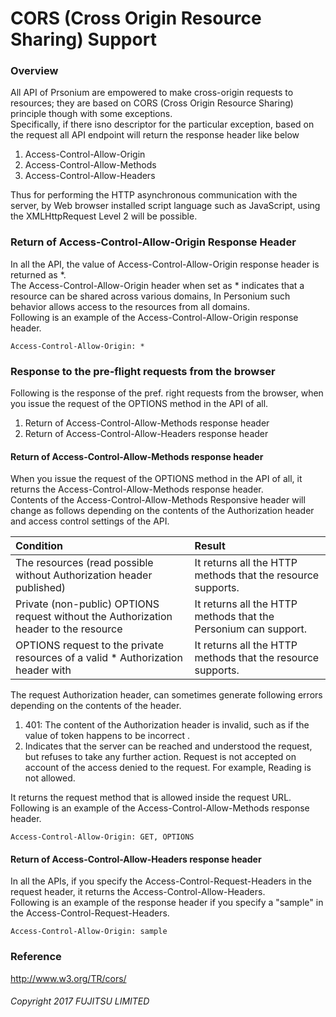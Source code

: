 # CORS (Cross Origin Resource Sharing) Support

### Overview

All API of Prsonium are empowered to make cross-origin requests to resources; they are based on CORS (Cross Origin Resource Sharing) principle though with some exceptions.  
Specifically, if there isno descriptor for the particular exception, based on the request all API endpoint will return the response header like below

1.  Access-Control-Allow-Origin
2.  Access-Control-Allow-Methods
3.  Access-Control-Allow-Headers

Thus for performing the HTTP asynchronous communication with the server, by Web browser installed script language such as JavaScript, using the XMLHttpRequest Level 2 will be possible.

### Return of Access-Control-Allow-Origin Response Header

In all the API, the value of Access-Control-Allow-Origin response header is returned as \*.  
The Access-Control-Allow-Origin header when set as \* indicates that a resource can be shared across various domains, In Personium such behavior allows access to the resources from all domains.  
Following is an example of the Access-Control-Allow-Origin response header.

```
Access-Control-Allow-Origin: *
```

### Response to the pre-flight requests from the browser

Following is the response of the pref. right requests from the browser, when you issue the request of the OPTIONS method in the API of all.

1.   Return of Access-Control-Allow-Methods response header
2.   Return of Access-Control-Allow-Headers response header

####  Return of Access-Control-Allow-Methods response header

When you issue the request of the OPTIONS method in the API of all, it returns the Access-Control-Allow-Methods response header.  
Contents of the Access-Control-Allow-Methods Responsive header will change as follows depending on the contents of the Authorization header and access control settings of the API.

|Condition|Result|
|:--|:--|
|The resources (read possible without Authorization header published)|It returns all the HTTP methods that the resource supports.|
|Private (non-public) OPTIONS request without the Authorization header to the resource|It returns all the HTTP methods that the Personium can support.|
|OPTIONS request to the private resources of a valid * Authorization header with|It returns all the HTTP methods that the resource supports.|

The request Authorization header, can sometimes generate following errors depending on the contents of the header.

1.   401: The content of the Authorization header is invalid, such as if the value of token happens to be incorrect .
2.   Indicates that the server can be reached and understood the request, but refuses to take any further action. Request is not accepted on account of the access denied to the request. For example, Reading is not allowed.

It returns the request method that is allowed inside the request URL.  
Following is an example of the Access-Control-Allow-Methods response header.

```
Access-Control-Allow-Origin: GET, OPTIONS
```

####  Return of Access-Control-Allow-Headers response header

In all the APIs, if you specify the Access-Control-Request-Headers in the request header, it returns the Access-Control-Allow-Headers.  
Following is an example of the response header if you specify a "sample" in the Access-Control-Request-Headers.

```
Access-Control-Allow-Origin: sample
```

### Reference

http://www.w3.org/TR/cors/  

###### Copyright 2017 FUJITSU LIMITED
